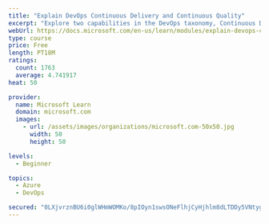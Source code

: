 ```yaml
---
title: "Explain DevOps Continuous Delivery and Continuous Quality"
excerpt: "Explore two capabilities in the DevOps taxonomy, Continuous Delivery and Continuous Quality."
webUrl: https://docs.microsoft.com/en-us/learn/modules/explain-devops-continous-delivery-quality/
type: course
price: Free
length: PT18M
ratings:
  count: 1763
  average: 4.741917
heat: 50

provider:
  name: Microsoft Learn
  domain: microsoft.com
  images:
    - url: /assets/images/organizations/microsoft.com-50x50.jpg
      width: 50
      height: 50

levels:
  - Beginner

topics:
  - Azure
  - DevOps

secured: "0LXjvrznBU6i0glWHmWOMKo/8pIOyn1swsONeFlhjCyHjhlm8dLTDDy5VNtygM6nn7Q2CzJR5IG5kV7n7LUfSlum1mRwSnbUNbBhNwfMZjjVbcKs7wTyLOpVELQBJnDbDe1ulufiocPbducTlXjN/zNXdovKIOq7jOcPc0Ghq8/EzfXTIMrW95yaS3aGZ3efCz7VuufwPEnftjZ/ZJbupZIv40syoFZmoiUdYu1AEdbqQHP4Ckst9FuEu29LFAyrcucNmeWIcNzTiNOOv3yRn+4rjNEfemaWwctT0lTY/O+WIGmziZsDdNDHO2iNmsHDVzdqC9SGAsMP6XSvkbJTpXGCG6JdcaFnCTShhlqI6NzXcaqupB4o67AXVDa/2LHagHCi0pXinbaA4LXHcYdCtsFsTR75Jkm2ANCA4Bx+vfM=;6VdabW/dHW4UYYMm1y/IwQ=="
---
```


